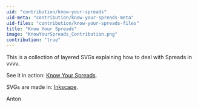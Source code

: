 ```yaml
---
uid: "contribution/know-your-spreads"
uid-meta: "contribution/know-your-spreads-meta"
uid-files: "contribution/know-your-spreads-files"
title: "Know Your Spreads"
image: "KnowYourSpreads_Contribution.png"
contribution: "true"
---
```


This is a collection of layered SVGs explaining how to deal with Spreads in vvvv.

See it in action: [Know Your Spreads](https://betadocs.vvvv.org/using-vvvv/spreads/index.html).

SVGs are made in: [Inkscape](https://inkscape.org).

Anton